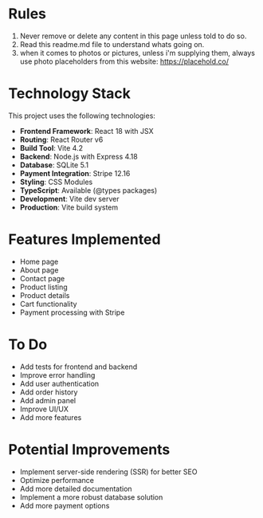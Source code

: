 # Rules

1. Never remove or delete any content in this page unless told to do so.
2. Read this readme.md file to understand whats going on.
3. when it comes to photos or pictures, unless i'm supplying them, always use photo placeholders from this website: https://placehold.co/

# Technology Stack

This project uses the following technologies:

- **Frontend Framework**: React 18 with JSX
- **Routing**: React Router v6
- **Build Tool**: Vite 4.2
- **Backend**: Node.js with Express 4.18
- **Database**: SQLite 5.1
- **Payment Integration**: Stripe 12.16
- **Styling**: CSS Modules
- **TypeScript**: Available (@types packages)
- **Development**: Vite dev server
- **Production**: Vite build system

# Features Implemented

- Home page
- About page
- Contact page
- Product listing
- Product details
- Cart functionality
- Payment processing with Stripe

# To Do

- Add tests for frontend and backend
- Improve error handling
- Add user authentication
- Add order history
- Add admin panel
- Improve UI/UX
- Add more features

# Potential Improvements

- Implement server-side rendering (SSR) for better SEO
- Optimize performance
- Add more detailed documentation
- Implement a more robust database solution
- Add more payment options
